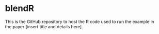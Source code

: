 # blendR

This is the GitHub repository to host the R code used to run the example in the paper [insert title and details here].
